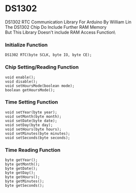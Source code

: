 # DS1302
DS1302 RTC Communication Library For Arduino By William Lin\
The DS1302 Chip Do Include Further RAM Memory\
But This Library Doesn't include RAM Access Function\


### Initialize Function
```
DS1302 RTC(byte SCLK, byte IO, byte CE);
```
### Chip Setting/Reading Function
```
void enable();
void disable();
void setHoursMode(boolean mode);
boolean getHoursMode();
```

### Time Setting Function
```
void setYear(byte year);
void setMonth(byte month);
void setDate(byte date);
void setDay(byte day);
void setHours(byte hours);
void setMinutes(byte minutes);
void setSeconds(byte seconds);
```
### Time Reading Function
```
byte getYear();
byte getMonth();
byte getDate();
byte getDay();
byte getHours();
byte getMinutes();
byte getSeconds();
```
